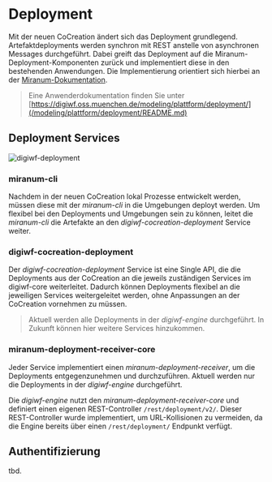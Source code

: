 # Deployment

Mit der neuen CoCreation ändert sich das Deployment grundlegend. Artefaktdeployments werden synchron mit REST anstelle
von asynchronen Messages durchgeführt. Dabei greift das Deployment auf die Miranum-Deployment-Komponenten zurück und
implementiert diese in den bestehenden Anwendungen. Die Implementierung orientiert sich hierbei an
der [Miranum-Dokumentation](https://miranum.com/docs/components/miranum-ide/miranum-deployment).

> Eine Anwenderdokumentation finden Sie unter [https://digiwf.oss.muenchen.de/modeling/plattform/deployment/](/modeling/plattform/deployment/README.md)

## Deployment Services

![digiwf-deployment](~@source/images/platform/components/deployment/digiwf-deployment.png)

### miranum-cli

Nachdem in der neuen CoCreation lokal Prozesse entwickelt werden, müssen diese mit der *miranum-cli* in die Umgebungen
deployt werden. Um flexibel bei den Deployments und Umgebungen sein zu können, leitet die *miranum-cli* die Artefakte an
den *digiwf-cocreation-deployment* Service weiter.

### digiwf-cocreation-deployment

Der *digiwf-cocreation-deployment* Service ist eine Single API, die die Deployments aus der CoCreation an die jeweils
zuständigen Services im digiwf-core weiterleitet. Dadurch können Deployments flexibel an die jeweiligen Services
weitergeleitet werden, ohne Anpassungen an der CoCreation vornehmen zu müssen.

> Aktuell werden alle Deployments in der *digiwf-engine* durchgeführt. In Zukunft können hier weitere Services hinzukommen.

### miranum-deployment-receiver-core

Jeder Service implementiert einen *miranum-deployment-receiver*, um die Deployments entgegenzunehmen und durchzuführen.
Aktuell werden nur die Deployments in der *digiwf-engine* durchgeführt.

Die *digiwf-engine* nutzt den *miranum-deployment-receiver-core* und definiert einen eigenen
REST-Controller `/rest/deployment/v2/`. Dieser REST-Controller wurde implementiert, um URL-Kollisionen zu vermeiden, da
die Engine bereits über einen `/rest/deployment/` Endpunkt verfügt.

## Authentifizierung

tbd.